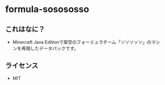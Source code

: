 # formula-sosososso

## これはなに？

- Minecraft Java Editionで架空のフォーミュラチーム「ソソソッソ」のマシンを再現したデータパックです。

## ライセンス

- MIT